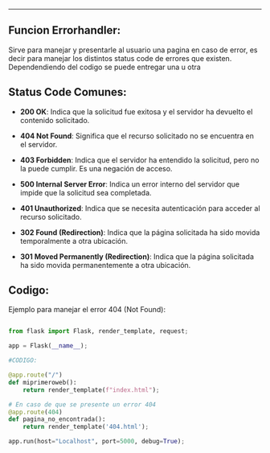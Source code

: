 
---
## Funcion Errorhandler:
Sirve para manejar y presentarle al usuario una pagina en caso de error, es decir para manejar los distintos status code de errores que existen. Dependendiendo del codigo se puede entregar una u otra

## Status Code Comunes:

- **200 OK**: Indica que la solicitud fue exitosa y el servidor ha devuelto el contenido solicitado.
    
- **404 Not Found**: Significa que el recurso solicitado no se encuentra en el servidor.
    
- **403 Forbidden**: Indica que el servidor ha entendido la solicitud, pero no la puede cumplir. Es una negación de acceso.
    
- **500 Internal Server Error**: Indica un error interno del servidor que impide que la solicitud sea completada.
    
- **401 Unauthorized**: Indica que se necesita autenticación para acceder al recurso solicitado.
    
- **302 Found (Redirection)**: Indica que la página solicitada ha sido movida temporalmente a otra ubicación.
    
- **301 Moved Permanently (Redirection)**: Indica que la página solicitada ha sido movida permanentemente a otra ubicación.

## Codigo:
Ejemplo para manejar el error 404 (Not Found):
```python

from flask import Flask, render_template, request;

app = Flask(__name__);

#CODIGO:

@app.route("/")
def miprimeroweb():
    return render_template(f"index.html");

# En caso de que se presente un error 404
@app.route(404)
def pagina_no_encontrada():
	return render_template('404.html');

app.run(host="Localhost", port=5000, debug=True);

```

















